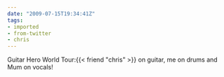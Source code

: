 ```yaml
---
date: "2009-07-15T19:34:41Z"
tags:
- imported
- from-twitter
- chris
---
```

Guitar Hero World Tour:{{< friend "chris" >}} on guitar, me on drums and Mum on vocals\!
